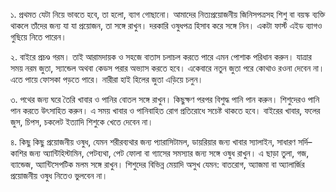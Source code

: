 ১. প্রথমত যেটা নিয়ে ভাবতে হবে, তা হলো, ব্যাগ গোছানো। আমাদের নিত্যপ্রয়োজনীয় জিনিসপত্রসহ শিশু বা বয়স্ক ব্যক্তি থাকলে তাঁদের জন্য যা যা প্রয়োজন, তা সঙ্গে রাখুন। দরকারি ওষুধপত্র হিসাব করে সঙ্গে নিন। একটা ফার্স্ট এইড ব্যাগও গুছিয়ে নিতে পারেন।

  
২. বাইরে প্রচণ্ড গরম। তাই আরামদায়ক ও সহজে বাতাস চলাচল করতে পারে এমন পোশাক পরিধান করুন। যাত্রার সময় নরম জুতা, স্যান্ডেল অথবা কেডস পরার অভ্যাস করতে হবে। একেবারে নতুন জুতা পরে কোথাও রওনা দেবেন না। এতে পায়ে ফোসকা পড়তে পারে। নারীরা হাই হিলের জুতা এড়িয়ে চলুন।

  
৩. পথের জন্য ঘরে তৈরি খাবার ও পানির বোতল সঙ্গে রাখুন। কিছুক্ষণ পরপর বিশুদ্ধ পানি পান করুন। শিশুদেরও পানি পান করতে উৎসাহিত করুন। এ সময় খাবার ও পানিবাহিত রোগ প্রতিরোধে সচেষ্ট থাকতে হবে। বাইরের খাবার, ফলের জুস, চিপস, চকলেট ইত্যাদি শিশুকে খেতে দেবেন না।

  
৪. কিছু কিছু প্রয়োজনীয় ওষুধ, যেমন শরীরব্যথার জন্য প্যারাসিটামল, ডায়রিয়ার জন্য খাবার স্যালাইন, সাধারণ সর্দি–কাশির জন্য অ্যান্টিহিস্টামিন, পেটব্যথা, পেট ফোলা বা গ্যাসের সমস্যার জন্য সঙ্গে ওষুধ রাখুন। এ ছাড়া তুলা, গজ, ব্যান্ডেজ, অ্যান্টিসেপটিক মলম সঙ্গে রাখুন। শিশুদের বিভিন্ন মেয়াদি অসুখ যেমন: বাতরোগ, অ্যাজমা বা অ্যালার্জির প্রয়োজনীয় ওষুধ নিতেও ভুলবেন না।
